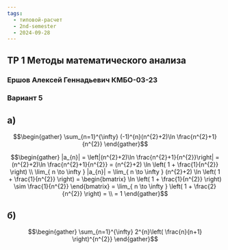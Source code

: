 ```yaml
---
tags:
  - типовой-расчет
  - 2nd-semester
  - 2024-09-28
---
```


## ТР 1 Методы математического анализа

### Ершов Алексей Геннадьевич КМБО-03-23

### Вариант 5

## а)

$$\begin{gather}
\sum_{n=1}^{\infty} (-1)^{n}(n^{2}+2)\ln \frac{n^{2}+1}{n^{2}}
\end{gather}$$

$$\begin{gather}
|a_{n}| = \left|(n^{2}+2)\ln \frac{n^{2}+1}{n^{2}}\right| = (n^{2}+2)\ln \frac{n^{2}+1}{n^{2}} = (n^{2}+2) \ln \left( 1 + \frac{1}{n^{2}} \right) \\
\lim_{ n \to \infty } |a_{n}| = \lim_{ n \to \infty } (n^{2}+2) \ln \left( 1 + \frac{1}{n^{2}} \right) = \begin{bmatrix}
\ln \left( 1 + \frac{1}{n^{2}} \right) \sim \frac{1}{n^{2}}
\end{bmatrix} = \lim_{ n \to \infty } \left( 1 + \frac{2}{n^{2}} \right) = \\
= 1
\end{gather}$$

## б)

$$\begin{gather}
\sum_{n=1}^{\infty} 2^{n}\left( \frac{n}{n+1} \right)^{n^{2}}
\end{gather}$$